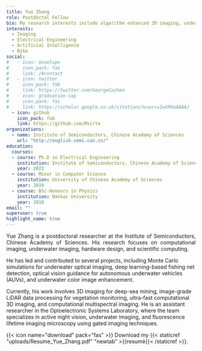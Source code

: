 ```yaml
---
title: Yue Zhang
role: Postdoctal Fellow
bio: My research interests include algorithm enhanced 3D imaging, underwater imaging and computer vision
interests:
  - Imaging
  - Electrical Engineering
  - Artificial Intelligence
  - Bike
social:
#   - icon: envelope
#     icon_pack: fas
#     link: /#contact
#   - icon: twitter
#     icon_pack: fab
#     link: https://twitter.com/GeorgeCushen
#   - icon: graduation-cap
#     icon_pack: fas
#     link: https://scholar.google.co.uk/citations?user=sIwtMXoAAAAJ
  - icon: github
    icon_pack: fab
    link: https://github.com/Msirte
organizations:
  - name: Institute of Semiconductors, Chinese Academy of Sciences
    url: "http://english.semi.cas.cn/"
education:
  courses:
  - course: Ph.D in Electrical Engineering
    institution: Institute of Semiconductors, Chinese Academy of Sciences & University of Chinese Academy of Sciences
    year: 2023
  - course: Minor in Computer Science
    institution: University of Chinese Academy of Sciences
    year: 2019
  - course: BSc-Honours in Physics
    institution: Nankai University
    year: 2018
email: ""
superuser: true
highlight_name: true
---
```

<p style=text-align:justify;">
Yue Zhang is a postdoctoral researcher at the Institute of Semiconductors, Chinese Academy of Sciences. His research focuses on computational imaging, underwater imaging, hardware design, and scientific computing.

He has led and contributed to several projects, including Monte Carlo simulations for underwater optical imaging, deep learning-based fishing net detection, optical vision guidance for autonomous underwater vehicles (AUVs), and underwater color image enhancement.

Currently, his work involves 3D imaging for deep-sea mining, image-grade LiDAR data processing for vegetation monitoring, ultra-fast computational 3D imaging, and computational multispectral imaging. He is an assistant researcher in the Optoelectronic Systems Laboratory, where the team specializes in active night vision, underwater imaging, and fluorescence lifetime imaging microscopy using gated imaging techniques.
</p>

{{< icon name="download" pack="fas" >}} Download my {{< staticref "uploads/Resume_Yue_Zhang.pdf" "newtab" >}}resumé{{< /staticref >}}.
